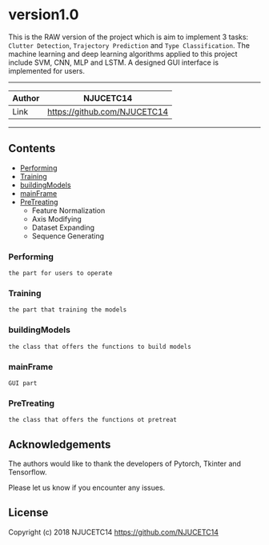 # version1.0

This is the RAW version of the project which is aim to implement 3 tasks: `Clutter Detection`, `Trajectory Prediction` and `Type Classification`. The machine learning and deep learning algorithms 
applied to this project include SVM, CNN, MLP and LSTM. A designed GUI interface is implemented for users. 

****
	
|Author|NJUCETC14|
|---|---
|Link|https://github.com/NJUCETC14
****

## Contents
* [Performing](#Performing)
* [Training](#Training)
* [buildingModels](#buildingModels)
* [mainFrame](#mainFrame)
* [PreTreating](#PreTreating)
    * Feature Normalization
    * Axis Modifying
    * Dataset Expanding
    * Sequence Generating


### Performing
    the part for users to operate

### Training
    the part that training the models

### buildingModels
    the class that offers the functions to build models

### mainFrame
    GUI part

### PreTreating
    the class that offers the functions ot pretreat

## Acknowledgements
The authors would like to thank the developers of Pytorch, Tkinter and Tensorflow.

Please let us know if you encounter any issues.

## License
Copyright (c) 2018 NJUCETC14 <https://github.com/NJUCETC14>